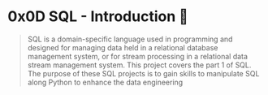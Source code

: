 # 0x0D SQL - Introduction :snake:

> SQL is a domain-specific language used in programming and designed for managing data held in a relational database management system, or for stream processing in a relational data stream management system. This project covers the part 1 of SQL. The purpose of these SQL projects is to gain skills to manipulate SQL along Python to enhance the data engineering

<!-- At the end of this project, I was able to solve these questions:
  
* What’s a database
* What’s a relational database
* What does SQL stand for
* What’s MySQL
* How to create a database in MySQL
* What does DDL and DML stand for
* How to CREATE or ALTER a table
* How to SELECT data from a table
* How to INSERT, UPDATE or DELETE data
* What are subqueries
* How to use MySQL functions

## Tasks :heavy_check_mark:

0. Script that lists all databases of your MySQL server
1. Script that creates the database hbtn_0c_0 in your MySQL server.
2. Script that deletes the database hbtn_0c_0 in your MySQL server.
3. Script that lists all the tables of a database in your MySQL server.
4. Script that creates a table called first_table in the current database in your MySQL server.
5. Script that creates a table called first_table in the current database in your MySQL server.
6. Script that creates a table called first_table in the current database in your MySQL server.
7. Script that inserts a new row in the table first_table (database hbtn_0c_0) in your MySQL server.
8. Script that displays the number of records with id = 89 in the table first_table of the database hbtn_0c_0 in your MySQL server.
9. Script that creates a table second_table in the database hbtn_0c_0 in your MySQL server and add multiples rows.
10. Script that lists all records of the table second_table of the database hbtn_0c_0 in your MySQL server.
11. Script that lists all records with a score >= 10 in the table second_table of the database hbtn_0c_0 in your MySQL server.
12. Script that updates the score of Bob to 10 in the table second_table.
13. Script that removes all records with a score <= 5 in the table second_table of the database hbtn_0c_0 in your MySQL server.
14. Script that computes the score average of all records in the table second_table of the database hbtn_0c_0 in your MySQL server. 
15. Script that lists the number of records with the same score in the table second_table of the database hbtn_0c_0 in your MySQL server. 
16. Script that lists all records of the table second_table of the database hbtn_0c_0 in your MySQL server.
17. Script that converts hbtn_0c_0 database to UTF8 (utf8mb4, collate utf8mb4_unicode_ci) in your MySQL server.
18. Script that displays the average temperature (Fahrenheit) by city ordered by temperature (descending).
19. Script that displays the top 3 of cities temperature during July and August ordered by temperature (descending)
20. Script that displays the max temperature of each state (ordered by State name).
 

## Results :chart_with_upwards_trend:

| Filename |||||
| ------ |---|---|---|---|
| [0-list_databases.sql](https://github.com/arabiu033/alx-higher_level_programming/blob/main/0x0D-SQL_introduction/0-list_databases.sql)| [1-create_database_if_missing.sql](https://github.com/arabiu033/alx-higher_level_programming/blob/main/0x0D-SQL_introduction/1-create_database_if_missing.sql)|[2-remove_database.sql](https://github.com/arabiu033/alx-higher_level_programming/blob/main/0x0D-SQL_introduction/2-remove_database.sql)|[3-list_tables.sql](https://github.com/arabiu033/alx-higher_level_programming/blob/main/0x0D-SQL_introduction/3-list_tables.sql)|[4-first_table.sql](https://github.com/arabiu033/alx-higher_level_programming/blob/main/0x0D-SQL_introduction/4-first_table.sql)|
| [5-full_table.sql](https://github.com/arabiu033/alx-higher_level_programming/blob/main/0x0D-SQL_introduction/5-full_table.sql)| [6-list_values.sql](https://github.com/arabiu033/alx-higher_level_programming/blob/main/0x0D-SQL_introduction/6-list_values.sql)|[7-insert_value.sql](https://github.com/arabiu033/alx-higher_level_programming/blob/main/0x0D-SQL_introduction/7-insert_value.sql)|[8-count_89.sql](https://github.com/arabiu033/alx-higher_level_programming/blob/main/0x0D-SQL_introduction/8-count_89.sql)|[9-full_creation.sql](https://github.com/arabiu033/alx-higher_level_programming/blob/main/0x0D-SQL_introduction/9-full_creation.sql)|
| [10-top_score.sql](https://github.com/arabiu033/alx-higher_level_programming/blob/main/0x0D-SQL_introduction/10-top_score.sql)| [11-best_score.sql](https://github.com/arabiu033/alx-higher_level_programming/blob/main/0x0D-SQL_introduction/11-best_score.sql)|[12-no_cheating.sql](https://github.com/arabiu033/alx-higher_level_programming/blob/main/0x0D-SQL_introduction/12-no_cheating.sql)|[13-change_class.sql](https://github.com/arabiu033/alx-higher_level_programming/blob/main/0x0D-SQL_introduction/13-change_class.sql)|[14-average.sql](https://github.com/arabiu033/alx-higher_level_programming/blob/main/0x0D-SQL_introduction/14-average.sql)|
| [15-groups.sql](https://github.com/arabiu033/alx-higher_level_programming/blob/main/0x0D-SQL_introduction/15-groups.sql)| [16-no_link.sql](https://github.com/arabiu033/alx-higher_level_programming/blob/main/0x0D-SQL_introduction/16-no_link.sql)|


## Additional info :construction:
### Resources

- MySQL 5.7

### Try It On Your Machine :computer:	
```bash
git clone https://github.com/arabiu033/alx-higher_level_programming.git
cd 0x0D-SQL_introduction
CONNECT TO A SQL SERVER (ONCE INSTALLED)
mysql -hlocalhost -uroot -p
TEST SCRIPT
cat FILENAME.sql | mysql -hlocalhost -uroot -p
```
-->
